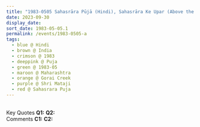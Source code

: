 ```yaml
---
title: "1983-0505 Sahasrāra Pūjā (Hindi), Sahasrāra Ke Upar (Above the Sahasrāra), Gorai Creek (30 kms NW of Mumbai), Maharashtra, India"
date: 2023-09-30
display_date: 
sort_date: 1983-05-05.1
permalink: /events/1983-0505-a
tags:
  - blue @ Hindi
  - brown @ India
  - crimson @ 1983
  - deeppink @ Puja
  - green @ 1983-05
  - maroon @ Maharashtra
  - orange @ Gorai Creek
  - purple @ Shri Mataji
  - red @ Sahasrara Puja
---
```


<br>

<wave-list>
  <list-title color="DarkSeaGreen" width="55">Key Quotes</list-title>
  <list-item color="BlanchedAlmond" width="280"><b>Q1:</b> <i></i></list-item>
  <list-item color="Lavender" width="280"><b>Q2:</b> <i></i></list-item>
</wave-list>

<br>

<wave-list>
  <list-title color="DarkSeaGreen" width="55">Comments</list-title>
  <list-item color="BlanchedAlmond" width="280"><b>C1:</b> <i></i></list-item>
  <list-item color="Lavender" width="280"><b>C2:</b> <i></i></list-item>
</wave-list>